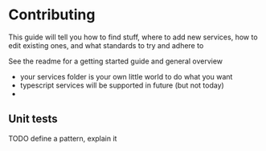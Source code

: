 # Contributing

This guide will tell you how to find stuff, where to add new services, how to
edit existing ones, and what standards to try and adhere to

See the readme for a getting started guide and general overview

- your services folder is your own little world to do what you want
- typescript services will be supported in future (but not today)
-

## Unit tests

TODO define a pattern, explain it
